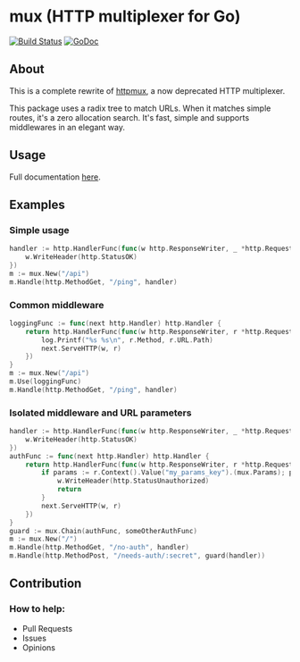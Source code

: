 # mux (HTTP multiplexer for Go)
[![Build Status](https://travis-ci.org/gbrlsnchs/mux.svg?branch=master)](https://travis-ci.org/gbrlsnchs/mux)
[![GoDoc](https://img.shields.io/badge/godoc-reference-blue.svg)](https://godoc.org/github.com/gbrlsnchs/mux)

## About
This is a complete rewrite of [httpmux], a now deprecated HTTP multiplexer.

This package uses a radix tree to match URLs. When it matches simple routes, it's a zero allocation search.
It's fast, simple and supports middlewares in an elegant way.

## Usage
Full documentation [here].

## Examples
### Simple usage
```go
handler := http.HandlerFunc(func(w http.ResponseWriter, _ *http.Request) {
	w.WriteHeader(http.StatusOK)
})
m := mux.New("/api")
m.Handle(http.MethodGet, "/ping", handler)
```
### Common middleware
```go
loggingFunc := func(next http.Handler) http.Handler {
	return http.HandlerFunc(func(w http.ResponseWriter, r *http.Request) {
		log.Printf("%s %s\n", r.Method, r.URL.Path)
		next.ServeHTTP(w, r)
	})
}
m := mux.New("/api")
m.Use(loggingFunc)
m.Handle(http.MethodGet, "/ping", handler)
```
### Isolated middleware and URL parameters
```go
handler := http.HandlerFunc(func(w http.ResponseWriter, _ *http.Request) {
	w.WriteHeader(http.StatusOK)
})
authFunc := func(next http.Handler) http.Handler {
	return http.HandlerFunc(func(w http.ResponseWriter, r *http.Request) {
		if params := r.Context().Value("my_params_key").(mux.Params); params.Get("secret") != "my_secret" {
			w.WriteHeader(http.StatusUnauthorized)
			return
		}
		next.ServeHTTP(w, r)
	})
}
guard := mux.Chain(authFunc, someOtherAuthFunc)
m := mux.New("/")
m.Handle(http.MethodGet, "/no-auth", handler)
m.Handle(http.MethodPost, "/needs-auth/:secret", guard(handler))
```

## Contribution
### How to help:
- Pull Requests
- Issues
- Opinions

[Go]: https://golang.org
[httpmux]: https://github.com/gbrlsnchs/httpmux
[here]: https://godoc.org/github.com/gbrlsnchs/mux